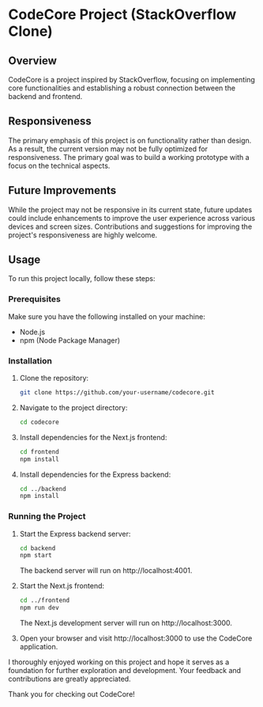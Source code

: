 # CodeCore Project (StackOverflow Clone)

## Overview

CodeCore is a project inspired by StackOverflow, focusing on implementing core functionalities and establishing a robust connection between the backend and frontend.

## Responsiveness

The primary emphasis of this project is on functionality rather than design. As a result, the current version may not be fully optimized for responsiveness. The primary goal was to build a working prototype with a focus on the technical aspects.

## Future Improvements

While the project may not be responsive in its current state, future updates could include enhancements to improve the user experience across various devices and screen sizes. Contributions and suggestions for improving the project's responsiveness are highly welcome.

## Usage

To run this project locally, follow these steps:

### Prerequisites

Make sure you have the following installed on your machine:

- Node.js
- npm (Node Package Manager)

### Installation

1. Clone the repository:

    ```bash
    git clone https://github.com/your-username/codecore.git
    ```

2. Navigate to the project directory:

    ```bash
    cd codecore
    ```

3. Install dependencies for the Next.js frontend:

    ```bash
    cd frontend
    npm install
    ```

4. Install dependencies for the Express backend:

    ```bash
    cd ../backend
    npm install
    ```

### Running the Project

1. Start the Express backend server:

    ```bash
    cd backend
    npm start
    ```

    The backend server will run on http://localhost:4001.

2. Start the Next.js frontend:

    ```bash
    cd ../frontend
    npm run dev
    ```

    The Next.js development server will run on http://localhost:3000.

3. Open your browser and visit http://localhost:3000 to use the CodeCore application.




I thoroughly enjoyed working on this project and hope it serves as a foundation for further exploration and development. Your feedback and contributions are greatly appreciated.

Thank you for checking out CodeCore!

